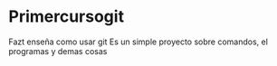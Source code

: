 # Primercursogit
Fazt enseña como usar git
Es un simple proyecto sobre comandos, el programas y demas cosas
